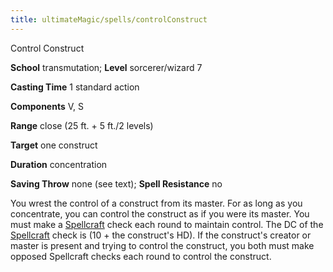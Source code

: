 ```yaml
---
title: ultimateMagic/spells/controlConstruct
---
```

Control Construct

**School** transmutation; **Level** sorcerer/wizard 7

**Casting Time** 1 standard action

**Components** V, S

**Range** close (25 ft. + 5 ft./2 levels)

**Target** one construct

**Duration** concentration

**Saving Throw** none (see text); **Spell Resistance** no

You wrest the control of a construct from its master. For as long as you concentrate, you can control the construct as if you were its master. You must make a [Spellcraft](skills/spellcraft.md#_spellcraft) check each round to maintain control. The DC of the [Spellcraft](skills/spellcraft.md#_spellcraft) check is (10 + the construct's HD). If the construct's creator or master is present and trying to control the construct, you both must make opposed Spellcraft checks each round to control the construct.

